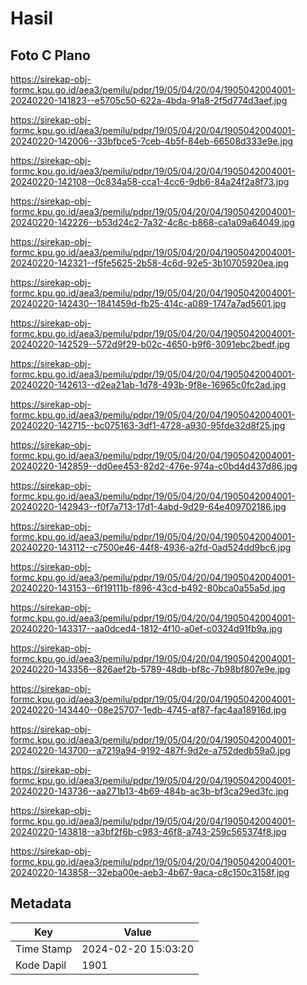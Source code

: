 # Hasil

## Foto C Plano

https://sirekap-obj-formc.kpu.go.id/aea3/pemilu/pdpr/19/05/04/20/04/1905042004001-20240220-141823--e5705c50-622a-4bda-91a8-2f5d774d3aef.jpg

https://sirekap-obj-formc.kpu.go.id/aea3/pemilu/pdpr/19/05/04/20/04/1905042004001-20240220-142006--33bfbce5-7ceb-4b5f-84eb-66508d333e9e.jpg

https://sirekap-obj-formc.kpu.go.id/aea3/pemilu/pdpr/19/05/04/20/04/1905042004001-20240220-142108--0c834a58-cca1-4cc6-9db6-84a24f2a8f73.jpg

https://sirekap-obj-formc.kpu.go.id/aea3/pemilu/pdpr/19/05/04/20/04/1905042004001-20240220-142226--b53d24c2-7a32-4c8c-b868-ca1a09a64049.jpg

https://sirekap-obj-formc.kpu.go.id/aea3/pemilu/pdpr/19/05/04/20/04/1905042004001-20240220-142321--f5fe5625-2b58-4c6d-92e5-3b10705920ea.jpg

https://sirekap-obj-formc.kpu.go.id/aea3/pemilu/pdpr/19/05/04/20/04/1905042004001-20240220-142430--1841459d-fb25-414c-a089-1747a7ad5601.jpg

https://sirekap-obj-formc.kpu.go.id/aea3/pemilu/pdpr/19/05/04/20/04/1905042004001-20240220-142529--572d9f29-b02c-4650-b9f6-3091ebc2bedf.jpg

https://sirekap-obj-formc.kpu.go.id/aea3/pemilu/pdpr/19/05/04/20/04/1905042004001-20240220-142613--d2ea21ab-1d78-493b-9f8e-16965c0fc2ad.jpg

https://sirekap-obj-formc.kpu.go.id/aea3/pemilu/pdpr/19/05/04/20/04/1905042004001-20240220-142715--bc075163-3df1-4728-a930-95fde32d8f25.jpg

https://sirekap-obj-formc.kpu.go.id/aea3/pemilu/pdpr/19/05/04/20/04/1905042004001-20240220-142859--dd0ee453-82d2-476e-974a-c0bd4d437d86.jpg

https://sirekap-obj-formc.kpu.go.id/aea3/pemilu/pdpr/19/05/04/20/04/1905042004001-20240220-142943--f0f7a713-17d1-4abd-9d29-64e409702186.jpg

https://sirekap-obj-formc.kpu.go.id/aea3/pemilu/pdpr/19/05/04/20/04/1905042004001-20240220-143112--c7500e46-44f8-4936-a2fd-0ad524dd9bc6.jpg

https://sirekap-obj-formc.kpu.go.id/aea3/pemilu/pdpr/19/05/04/20/04/1905042004001-20240220-143153--6f19111b-f896-43cd-b492-80bca0a55a5d.jpg

https://sirekap-obj-formc.kpu.go.id/aea3/pemilu/pdpr/19/05/04/20/04/1905042004001-20240220-143317--aa0dced4-1812-4f10-a0ef-c0324d91fb9a.jpg

https://sirekap-obj-formc.kpu.go.id/aea3/pemilu/pdpr/19/05/04/20/04/1905042004001-20240220-143356--826aef2b-5789-48db-bf8c-7b98bf807e9e.jpg

https://sirekap-obj-formc.kpu.go.id/aea3/pemilu/pdpr/19/05/04/20/04/1905042004001-20240220-143440--08e25707-1edb-4745-af87-fac4aa18916d.jpg

https://sirekap-obj-formc.kpu.go.id/aea3/pemilu/pdpr/19/05/04/20/04/1905042004001-20240220-143700--a7219a94-9192-487f-9d2e-a752dedb59a0.jpg

https://sirekap-obj-formc.kpu.go.id/aea3/pemilu/pdpr/19/05/04/20/04/1905042004001-20240220-143736--aa271b13-4b69-484b-ac3b-bf3ca29ed3fc.jpg

https://sirekap-obj-formc.kpu.go.id/aea3/pemilu/pdpr/19/05/04/20/04/1905042004001-20240220-143818--a3bf2f6b-c983-46f8-a743-259c565374f8.jpg

https://sirekap-obj-formc.kpu.go.id/aea3/pemilu/pdpr/19/05/04/20/04/1905042004001-20240220-143858--32eba00e-aeb3-4b67-9aca-c8c150c3158f.jpg


## Metadata

| Key        | Value               |
| ---------- | ------------------- |
| Time Stamp | 2024-02-20 15:03:20 |
| Kode Dapil | 1901                |



